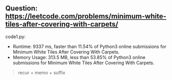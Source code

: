 ## Question: https://leetcode.com/problems/minimum-white-tiles-after-covering-with-carpets/

code1.py:
* Runtime: 9337 ms, faster than 11.54% of Python3 online submissions for Minimum White Tiles After Covering With Carpets.
* Memory Usage: 313.5 MB, less than 53.85% of Python3 online submissions for Minimum White Tiles After Covering With Carpets.
> recur + memo + suffix